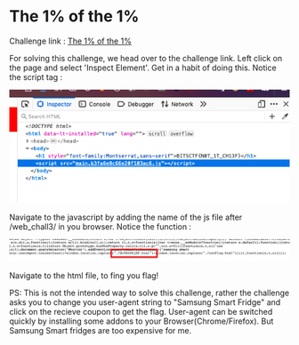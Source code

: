 # The 1% of the 1%

Challenge link : [The 1% of the 1%](https://ctf.bitskrieg.org/web_chall3/index.html)

For solving this challenge, we head over to the challenge link. Left click on the page and select 'Inspect Element'. Get in a habit of doing this.
Notice the script tag :

![ScriptTag](https://github.com/dootdoot1111/BITSCTF/raw/main/Web/The%201%25%20of%20the%201%25/Screenshot%202021-01-12%20at%201.59.43%20PM.png)

Navigate to the javascript by adding the name of the js file after /web_chall3/ in you browser. Notice the function :


![flaglink](https://github.com/dootdoot1111/BITSCTF/raw/main/Web/The%201%25%20of%20the%201%25/Screenshot%202021-01-12%20at%202.00.04%20PM.png)

Navigate to the html file, to fing you flag!

PS: This is not the intended way to solve this challenge, rather the challenge asks you to change you user-agent string to "Samsung Smart Fridge" and click on the recieve coupon to get the flag. User-agent can be switched quickly by installing some addons to your Browser(Chrome/Firefox). But Samsung Smart fridges are too expensive for me.
